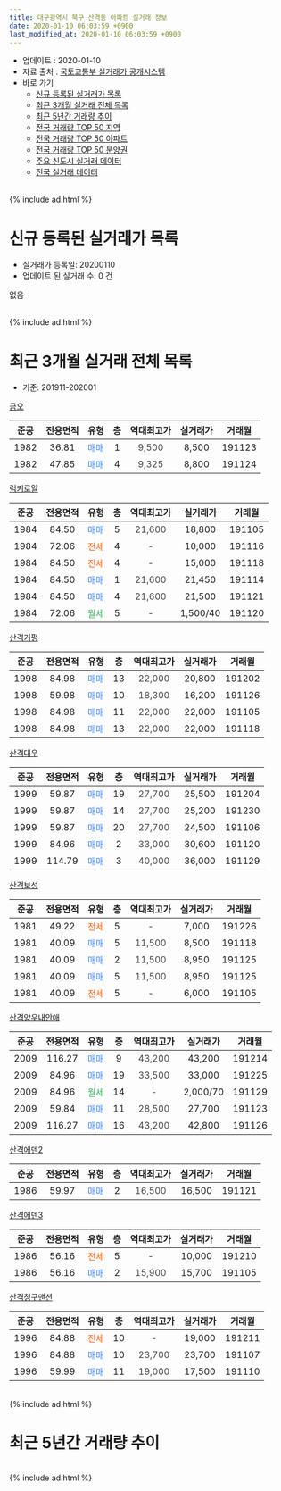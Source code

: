 ```yaml
---
title: 대구광역시 북구 산격동 아파트 실거래 정보
date: 2020-01-10 06:03:59 +0900
last_modified_at: 2020-01-10 06:03:59 +0900
---
```


* 업데이트 : 2020-01-10
* 자료 출처 : [국토교통부 실거래가 공개시스템](http://rt.molit.go.kr)
* 바로 가기
    * [신규 등록된 실거래가 목록](#신규-등록된-실거래가-목록)
    * [최근 3개월 실거래 전체 목록](#최근-3개월-실거래-전체-목록)
    * [최근 5년간 거래량 추이](#최근-5년간-거래량-추이)
    * [전국 거래량 TOP 50 지역](https://inasie.github.io/apt-trade-info/최근-3개월-전국에서-가장-거래가-많이-발생한-지역)
    * [전국 거래량 TOP 50 아파트](https://inasie.github.io/apt-trade-info/최근-3개월-전국에서-가장-거래가-많이-발생한-아파트)
    * [전국 거래량 TOP 50 분양권](https://inasie.github.io/apt-trade-info/최근-3개월-전국에서-가장-거래가-많이-발생한-분양권)
    * [주요 신도시 실거래 데이터](https://inasie.github.io/apt-trade-info/주요-신도시)
    * [전국 실거래 데이터](https://inasie.github.io/apt-trade-info/전국)
<br>
{% include ad.html %}
<br>

# 신규 등록된 실거래가 목록
* 실거래가 등록일: 20200110
* 업데이트 된 실거래 수: 0 건

없음

<br>
{% include ad.html %}
<br>

# 최근 3개월 실거래 전체 목록
* 기준: 201911-202001


[금오](https://search.naver.com/search.naver?query=%EB%8C%80%EA%B5%AC%EA%B4%91%EC%97%AD%EC%8B%9C+%EB%B6%81%EA%B5%AC+%EC%82%B0%EA%B2%A9%EB%8F%99+%EA%B8%88%EC%98%A4)

|준공|전용면적|유형|층|역대최고가|실거래가|거래월|
|:---:|:---:|:---:|:---:|:---:|:---:|:---:|
|1982|36.81|<span style="color:#4285f3">매매</span>|1|<span style="color:#444444">9,500</span>|8,500|191123|
|1982|47.85|<span style="color:#4285f3">매매</span>|4|<span style="color:#444444">9,325</span>|8,800|191124|

[럭키로얄](https://search.naver.com/search.naver?query=%EB%8C%80%EA%B5%AC%EA%B4%91%EC%97%AD%EC%8B%9C+%EB%B6%81%EA%B5%AC+%EC%82%B0%EA%B2%A9%EB%8F%99+%EB%9F%AD%ED%82%A4%EB%A1%9C%EC%96%84)

|준공|전용면적|유형|층|역대최고가|실거래가|거래월|
|:---:|:---:|:---:|:---:|:---:|:---:|:---:|
|1984|84.50|<span style="color:#4285f3">매매</span>|5|<span style="color:#444444">21,600</span>|18,800|191105|
|1984|72.06|<span style="color:#ff5a00">전세</span>|4|<span style="color:#444444">-</span>|10,000|191116|
|1984|84.50|<span style="color:#ff5a00">전세</span>|4|<span style="color:#444444">-</span>|15,000|191118|
|1984|84.50|<span style="color:#4285f3">매매</span>|1|<span style="color:#444444">21,600</span>|21,450|191114|
|1984|84.50|<span style="color:#4285f3">매매</span>|4|<span style="color:#444444">21,600</span>|21,500|191121|
|1984|72.06|<span style="color:#34a853">월세</span>|5|<span style="color:#444444">-</span>|1,500/40|191120|

[산격거평](https://search.naver.com/search.naver?query=%EB%8C%80%EA%B5%AC%EA%B4%91%EC%97%AD%EC%8B%9C+%EB%B6%81%EA%B5%AC+%EC%82%B0%EA%B2%A9%EB%8F%99+%EC%82%B0%EA%B2%A9%EA%B1%B0%ED%8F%89)

|준공|전용면적|유형|층|역대최고가|실거래가|거래월|
|:---:|:---:|:---:|:---:|:---:|:---:|:---:|
|1998|84.98|<span style="color:#4285f3">매매</span>|13|<span style="color:#444444">22,000</span>|20,800|191202|
|1998|59.98|<span style="color:#4285f3">매매</span>|10|<span style="color:#444444">18,300</span>|16,200|191126|
|1998|84.98|<span style="color:#4285f3">매매</span>|11|<span style="color:#444444">22,000</span>|22,000|191105|
|1998|84.98|<span style="color:#4285f3">매매</span>|13|<span style="color:#444444">22,000</span>|22,000|191118|

[산격대우](https://search.naver.com/search.naver?query=%EB%8C%80%EA%B5%AC%EA%B4%91%EC%97%AD%EC%8B%9C+%EB%B6%81%EA%B5%AC+%EC%82%B0%EA%B2%A9%EB%8F%99+%EC%82%B0%EA%B2%A9%EB%8C%80%EC%9A%B0)

|준공|전용면적|유형|층|역대최고가|실거래가|거래월|
|:---:|:---:|:---:|:---:|:---:|:---:|:---:|
|1999|59.87|<span style="color:#4285f3">매매</span>|19|<span style="color:#444444">27,700</span>|25,500|191204|
|1999|59.87|<span style="color:#4285f3">매매</span>|14|<span style="color:#444444">27,700</span>|25,200|191230|
|1999|59.87|<span style="color:#4285f3">매매</span>|20|<span style="color:#444444">27,700</span>|24,500|191106|
|1999|84.96|<span style="color:#4285f3">매매</span>|2|<span style="color:#444444">33,000</span>|30,600|191120|
|1999|114.79|<span style="color:#4285f3">매매</span>|3|<span style="color:#444444">40,000</span>|36,000|191129|

[산격보성](https://search.naver.com/search.naver?query=%EB%8C%80%EA%B5%AC%EA%B4%91%EC%97%AD%EC%8B%9C+%EB%B6%81%EA%B5%AC+%EC%82%B0%EA%B2%A9%EB%8F%99+%EC%82%B0%EA%B2%A9%EB%B3%B4%EC%84%B1)

|준공|전용면적|유형|층|역대최고가|실거래가|거래월|
|:---:|:---:|:---:|:---:|:---:|:---:|:---:|
|1981|49.22|<span style="color:#ff5a00">전세</span>|5|<span style="color:#444444">-</span>|7,000|191226|
|1981|40.09|<span style="color:#4285f3">매매</span>|5|<span style="color:#444444">11,500</span>|8,500|191118|
|1981|40.09|<span style="color:#4285f3">매매</span>|2|<span style="color:#444444">11,500</span>|8,950|191125|
|1981|40.09|<span style="color:#4285f3">매매</span>|5|<span style="color:#444444">11,500</span>|8,950|191125|
|1981|40.09|<span style="color:#ff5a00">전세</span>|5|<span style="color:#444444">-</span>|6,000|191105|

[산격양우내안애](https://search.naver.com/search.naver?query=%EB%8C%80%EA%B5%AC%EA%B4%91%EC%97%AD%EC%8B%9C+%EB%B6%81%EA%B5%AC+%EC%82%B0%EA%B2%A9%EB%8F%99+%EC%82%B0%EA%B2%A9%EC%96%91%EC%9A%B0%EB%82%B4%EC%95%88%EC%95%A0)

|준공|전용면적|유형|층|역대최고가|실거래가|거래월|
|:---:|:---:|:---:|:---:|:---:|:---:|:---:|
|2009|116.27|<span style="color:#4285f3">매매</span>|9|<span style="color:#444444">43,200</span>|43,200|191214|
|2009|84.96|<span style="color:#4285f3">매매</span>|19|<span style="color:#444444">33,500</span>|33,000|191225|
|2009|84.96|<span style="color:#34a853">월세</span>|14|<span style="color:#444444">-</span>|2,000/70|191129|
|2009|59.84|<span style="color:#4285f3">매매</span>|11|<span style="color:#444444">28,500</span>|27,700|191123|
|2009|116.27|<span style="color:#4285f3">매매</span>|16|<span style="color:#444444">43,200</span>|42,800|191126|

[산격에덴2](https://search.naver.com/search.naver?query=%EB%8C%80%EA%B5%AC%EA%B4%91%EC%97%AD%EC%8B%9C+%EB%B6%81%EA%B5%AC+%EC%82%B0%EA%B2%A9%EB%8F%99+%EC%82%B0%EA%B2%A9%EC%97%90%EB%8D%B42)

|준공|전용면적|유형|층|역대최고가|실거래가|거래월|
|:---:|:---:|:---:|:---:|:---:|:---:|:---:|
|1986|59.97|<span style="color:#4285f3">매매</span>|2|<span style="color:#444444">16,500</span>|16,500|191121|

[산격에덴3](https://search.naver.com/search.naver?query=%EB%8C%80%EA%B5%AC%EA%B4%91%EC%97%AD%EC%8B%9C+%EB%B6%81%EA%B5%AC+%EC%82%B0%EA%B2%A9%EB%8F%99+%EC%82%B0%EA%B2%A9%EC%97%90%EB%8D%B43)

|준공|전용면적|유형|층|역대최고가|실거래가|거래월|
|:---:|:---:|:---:|:---:|:---:|:---:|:---:|
|1986|56.16|<span style="color:#ff5a00">전세</span>|5|<span style="color:#444444">-</span>|10,000|191210|
|1986|56.16|<span style="color:#4285f3">매매</span>|2|<span style="color:#444444">15,900</span>|15,700|191105|

[산격청구맨션](https://search.naver.com/search.naver?query=%EB%8C%80%EA%B5%AC%EA%B4%91%EC%97%AD%EC%8B%9C+%EB%B6%81%EA%B5%AC+%EC%82%B0%EA%B2%A9%EB%8F%99+%EC%82%B0%EA%B2%A9%EC%B2%AD%EA%B5%AC%EB%A7%A8%EC%85%98)

|준공|전용면적|유형|층|역대최고가|실거래가|거래월|
|:---:|:---:|:---:|:---:|:---:|:---:|:---:|
|1996|84.88|<span style="color:#ff5a00">전세</span>|10|<span style="color:#444444">-</span>|19,000|191211|
|1996|84.88|<span style="color:#4285f3">매매</span>|10|<span style="color:#444444">23,700</span>|23,700|191107|
|1996|59.99|<span style="color:#4285f3">매매</span>|11|<span style="color:#444444">19,000</span>|17,500|191110|


<br>
{% include ad.html %}
<br>

# 최근 5년간 거래량 추이


<div style="width:100%;">
    <canvas id="deal_progress" height="200"></canvas>
</div>

<script>
new Chart(document.getElementById("deal_progress"), {
    type: 'line',
    data: {
        labels: ['201501','201502','201503','201504','201505','201506','201507','201508','201509','201510','201511','201512','201601','201602','201603','201604','201605','201606','201607','201608','201609','201610','201611','201612','201701','201702','201703','201704','201705','201706','201707','201708','201709','201710','201711','201712','201801','201802','201803','201804','201805','201806','201807','201808','201809','201810','201811','201812','201901','201902','201903','201904','201905','201906','201907','201908','201909','201910','201911','201912','202001'],
        datasets: [{
            label: '매매',
            pointRadius: 1,
            data: [15, 16, 27, 26, 25, 22, 19, 18, 23, 14, 10, 5, 5, 5, 14, 10, 13, 7, 14, 12, 15, 16, 10, 10, 14, 17, 13, 10, 16, 20, 18, 15, 16, 19, 22, 12, 10, 16, 29, 20, 22, 23, 11, 17, 22, 25, 15, 7, 18, 19, 20, 24, 19, 4, 17, 17, 20, 29, 20, 5, 0],
            borderColor: "rgba(255, 201, 14, 1)",
            backgroundColor: "rgba(255, 201, 14, 0.5)",
            fill: false,
            lineTension: 0
        },{
            label: '전월세',
            pointRadius: 1,
            data: [10, 5, 9, 16, 6, 11, 10, 13, 7, 10, 8, 9, 20, 17, 14, 7, 10, 11, 7, 6, 3, 6, 7, 8, 8, 13, 12, 7, 9, 10, 9, 10, 13, 8, 7, 14, 16, 11, 22, 19, 11, 12, 3, 8, 6, 8, 7, 15, 12, 3, 10, 4, 5, 8, 2, 4, 1, 13, 5, 3, 0],
            borderColor: "rgba(0, 141, 185, 1)",
            backgroundColor: "rgba(0, 141, 185, 0.5)",
            fill: false,
            lineTension: 0
        }
        ]
    },
    options: {
        responsive: true,
        title: {
            display: false
        },
        tooltips: {
            mode: 'index',
            intersect: false
        },
        hover: {
            mode: 'nearest',
            intersect: true
        },
        scales: {
            xAxes: [{
                display: true,
                scaleLabel: {
                    display: true,
                    labelString: '년/월'
                }
            }],
            yAxes: [{
                display: true,
                ticks: {
                    suggestedMin: 0,
                },
                scaleLabel: {
                    display: true,
                    labelString: '실거래 수'
                }
            }]
        }
    }
});

</script>


<br>
{% include ad.html %}
<br>

